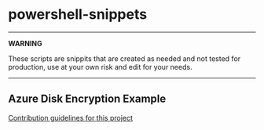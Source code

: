 # powershell-snippets
 
---
**WARNING**

These scripts are snippits that are created as needed and not tested for production, use at your own risk and edit for your needs.

---

## Azure Disk Encryption Example

[Contribution guidelines for this project](azure-disk-encryption/README.md)